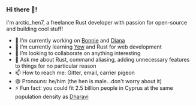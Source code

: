### Hi there 👋!

I'm arctic_hen7, a freelance Rust developer with passion for open-source and building cool stuff!

- 🔭 I’m currently working on [Bonnie](https://github.com/arctic-hen7/bonnie) and [Diana](https://github.com/diana-graphql/diana)
- 🌱 I’m currently learning [Yew](https://github.com/yewstack/yew) and Rust for web development
- 👯 I’m looking to collaborate on anything interesting
- 💬 Ask me about Rust, command aliasing, adding unnecessary features to things for no particular reason
- 📫 How to reach me: Gitter, email, carrier pigeon
- 😄 Pronouns: he/him (the hen is male...don't worry about it)
- ⚡ Fun fact: you could fit 2.5 billion people in Cyprus at the same population density as [Dharavi](https://en.wikipedia.org/wiki/Dharavi)

